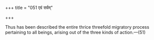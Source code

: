 +++
title = "051 एवं सर्वम्"

+++

Thus has been described the entire thrice threefold migratory process pertaining to all beings, arising out of the three kinds of action.—(51)